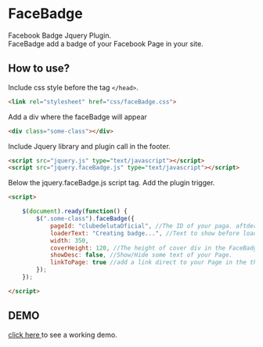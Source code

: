 FaceBadge
=========

Facebook Badge Jquery Plugin. <br />
FaceBadge add a badge of your Facebook Page in your site.

How to use?
----------

Include css style before the tag ``` </head> ```.
```html
<link rel="stylesheet" href="css/faceBadge.css">
```

Add a div where the faceBadge will appear
```html
<div class="some-class"></div>
```

Include Jquery library and plugin call in the footer.
```html
<script src="jquery.js" type="text/javascript"></script>
<script src="jquery.faceBadge.js" type="text/javascript"></script>
```

Below the jquery.faceBadge.js script tag. Add the plugin trigger.

```html
<script>

    $(document).ready(function() {
        $(".some-class").faceBadge({
            pageId: "clubedelutaOficial", //The ID of your paga. aftder facebook.com/
            loaderText: "Creating badge...", //Text to show before load all data.
            width: 350,
            coverHeight: 120, //The height of cover div in the FaceBadge.
            showDesc: false, //Show/Hide some text of your Page.
            linkToPage: true //add a link direct to your Page in the thumbnail.
        });
    });

</script>
```
DEMO
-----

<a href="http://fabiosales.com/demos/facebadgejs"> click here </a> to see a working demo. 
